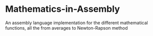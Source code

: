 # Mathematics-in-Assembly
An assembly language implementation for the different mathematical functions, all the from averages to Newton-Rapson method
